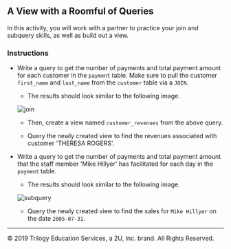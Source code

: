 ## A View with a Roomful of Queries

In this activity, you will work with a partner to practice your join and subquery skills, as well as build out a view.

### Instructions

* Write a query to get the number of payments and total payment amount for each customer in the `payment` table. Make sure to pull the customer `first_name` and `last_name` from the `customer` table via a `JOIN`.

  * The results should look similar to the following image.

  ![join](Images/join.png)

  * Then, create a view named `customer_revenues` from the above query.

  * Query the newly created view to find the revenues associated with customer 'THERESA ROGERS'.

* Write a query to get the number of payments and total payment amount that the staff member 'Mike Hillyer' has facilitated for each day in the `payment` table.

  * The results should look similar to the following image.

  ![subquery](Images/subquery.png)

  * Query the newly created view to find the sales for `Mike Hillyer` on the date `2005-07-31`.

---

© 2019 Trilogy Education Services, a 2U, Inc. brand. All Rights Reserved.
